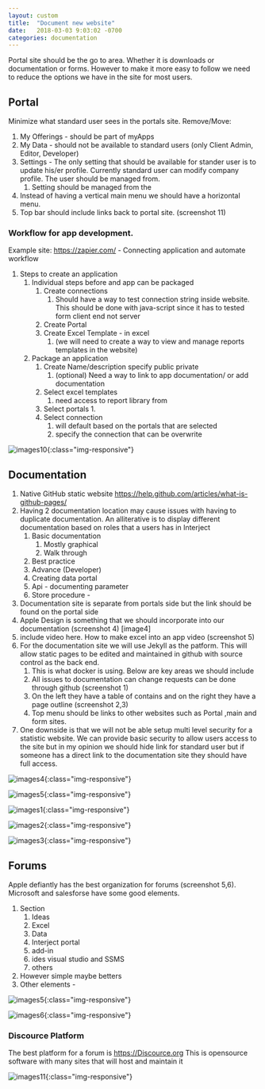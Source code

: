 ```yaml
---
layout: custom
title:  "Document new website"
date:   2018-03-03 9:03:02 -0700
categories: documentation
---
```


Portal site should be the go to area. Whether it is downloads or documentation or forms. However to make it more easy to follow we need to reduce the options we have in the site for most users.

## Portal 
Minimize what standard user sees in the portals site. Remove/Move:
1. My Offerings - should be part of myApps
2. My Data - should not be available to standard users (only Client Admin, Editor, Developer)
3. Settings - The only setting that should be available for stander user is to update his/er profile. Currently standard user can modify company profile. The user should be managed from.
    1. Setting should be managed from the
4. Instead of having a vertical main menu we should have a horizontal menu.
5. Top bar should include links back to portal site. (screenshot 11)

### Workflow for app development.
Example site: https://zapier.com/ - Connecting application and automate workflow
1. Steps to create an application
    1. Individual steps before and app can be packaged
        1. Create connections
            1. Should have a way to test connection string inside website. This should be done with java-script since it has to tested form client end not server
        2. Create Portal
        3. Create Excel Template - in excel 
            1. (we will need to create a way to view and manage reports templates in the website)
    2. Package an application
        1. Create Name/description specify public private
            1. (optional) Need a way to link to  app documentation/ or add documentation
        2. Select excel templates
            1. need access to report library from 
        3. Select portals
            1. 
        4. Select connection  
            1. will default based on the portals that are selected
            2. specify the connection that can be overwrite



![images10](/images/Image10.png){:class="img-responsive"} 

## Documentation
1. Native GitHub static website https://help.github.com/articles/what-is-github-pages/
2. Having 2 documentation location may cause issues with having to duplicate documentation. An alliterative is to display different documentation based on roles that a users has in Interject
    1. Basic documentation
        1. Mostly graphical
        2. Walk through
    2. Best practice
    3. Advance (Developer)
    4. Creating data portal
    5. Api - documenting parameter
    6. Store procedure -
3. Documentation site is separate from portals side but the link should be found on the portal side
4. Apple Design is something that we should incorporate into our documentation (screenshot 4) [image4]
5. include video here. How to make excel into an app video (screenshot 5)
6. For the documentation site we will use Jekyll as the patform. This will allow static pages to be edited and maintained in github with source control as the back end.
    1. This is what docker is using. Below are key areas we should include
    2. All issues to documentation can change requests can be done through github (screenshot 1)
    3. On the left they have a table of contains and on the right they have a page outline (screenshot 2,3)
    4. Top menu should be links to other websites such as Portal ,main and form sites.
7. One downside is that we will not be able setup multi level security for a statistic website. We can provide basic security to allow users access to the site but in my opinion we should hide link for standard user but if someone has a direct link to the documentation site they should have full access.

![images4](/images/Image4.png){:class="img-responsive"} 

![images5](/images/Image5.png){:class="img-responsive"} 

![images1](/images/Image1.png){:class="img-responsive"} 

![images2](/images/Image2.png){:class="img-responsive"} 

![images3](/images/Image3.png){:class="img-responsive"} 

## Forums 
Apple defiantly has the best organization for forums (screenshot 5,6). Microsoft and salesforse have some good elements.
1. Section
    1. Ideas
    2. Excel
    3. Data
    4. Interject portal
    5. add-in
    6. ides visual studio and SSMS
    7. others
2.  However simple maybe betters
3. Other elements -

![images5](/images/Image5.png){:class="img-responsive"}

![images6](/images/Image6.png){:class="img-responsive"}

### Discource Platform
The best platform for a forum is https://Discource.org
This is opensource software with many sites that will host and maintain it

![images11](/images/Image11.png){:class="img-responsive"}





